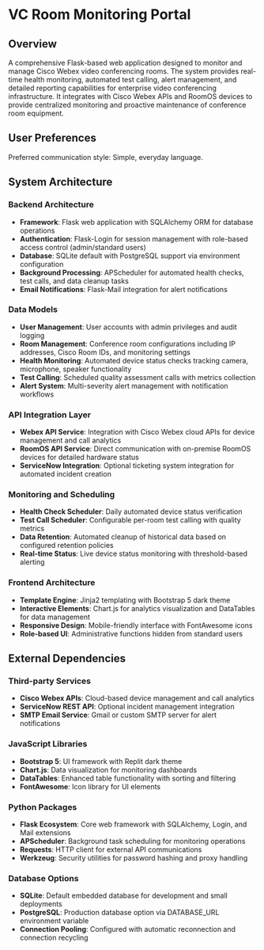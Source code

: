 # VC Room Monitoring Portal

## Overview

A comprehensive Flask-based web application designed to monitor and manage Cisco Webex video conferencing rooms. The system provides real-time health monitoring, automated test calling, alert management, and detailed reporting capabilities for enterprise video conferencing infrastructure. It integrates with Cisco Webex APIs and RoomOS devices to provide centralized monitoring and proactive maintenance of conference room equipment.

## User Preferences

Preferred communication style: Simple, everyday language.

## System Architecture

### Backend Architecture
- **Framework**: Flask web application with SQLAlchemy ORM for database operations
- **Authentication**: Flask-Login for session management with role-based access control (admin/standard users)
- **Database**: SQLite default with PostgreSQL support via environment configuration
- **Background Processing**: APScheduler for automated health checks, test calls, and data cleanup tasks
- **Email Notifications**: Flask-Mail integration for alert notifications

### Data Models
- **User Management**: User accounts with admin privileges and audit logging
- **Room Management**: Conference room configurations including IP addresses, Cisco Room IDs, and monitoring settings
- **Health Monitoring**: Automated device status checks tracking camera, microphone, speaker functionality
- **Test Calling**: Scheduled quality assessment calls with metrics collection
- **Alert System**: Multi-severity alert management with notification workflows

### API Integration Layer
- **Webex API Service**: Integration with Cisco Webex cloud APIs for device management and call analytics
- **RoomOS API Service**: Direct communication with on-premise RoomOS devices for detailed hardware status
- **ServiceNow Integration**: Optional ticketing system integration for automated incident creation

### Monitoring and Scheduling
- **Health Check Scheduler**: Daily automated device status verification
- **Test Call Scheduler**: Configurable per-room test calling with quality metrics
- **Data Retention**: Automated cleanup of historical data based on configured retention policies
- **Real-time Status**: Live device status monitoring with threshold-based alerting

### Frontend Architecture
- **Template Engine**: Jinja2 templating with Bootstrap 5 dark theme
- **Interactive Elements**: Chart.js for analytics visualization and DataTables for data management
- **Responsive Design**: Mobile-friendly interface with FontAwesome icons
- **Role-based UI**: Administrative functions hidden from standard users

## External Dependencies

### Third-party Services
- **Cisco Webex APIs**: Cloud-based device management and call analytics
- **ServiceNow REST API**: Optional incident management integration
- **SMTP Email Service**: Gmail or custom SMTP server for alert notifications

### JavaScript Libraries
- **Bootstrap 5**: UI framework with Replit dark theme
- **Chart.js**: Data visualization for monitoring dashboards
- **DataTables**: Enhanced table functionality with sorting and filtering
- **FontAwesome**: Icon library for UI elements

### Python Packages
- **Flask Ecosystem**: Core web framework with SQLAlchemy, Login, and Mail extensions
- **APScheduler**: Background task scheduling for monitoring operations
- **Requests**: HTTP client for external API communications
- **Werkzeug**: Security utilities for password hashing and proxy handling

### Database Options
- **SQLite**: Default embedded database for development and small deployments
- **PostgreSQL**: Production database option via DATABASE_URL environment variable
- **Connection Pooling**: Configured with automatic reconnection and connection recycling